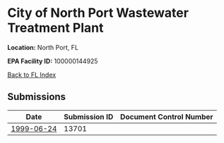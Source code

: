 # City of North Port Wastewater Treatment Plant

**Location:** North Port, FL

**EPA Facility ID:** 100000144925

[Back to FL Index](../../index.md)

## Submissions

| Date | Submission ID | Document Control Number |
|------|--------------|-------------------------|
| [1999-06-24](submissions/13701.md) | 13701 |  |
